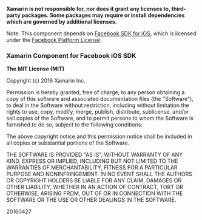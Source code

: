 **Xamarin is not responsible for, nor does it grant any licenses to, third-party packages. Some packages may require or install dependencies which are governed by additional licenses.**Note: This component depends on [Facebook SDK for iOS](https://developers.facebook.com/docs/ios), which is licensed under the [Facebook Platform License](https://github.com/facebook/facebook-ios-sdk/blob/master/LICENSE).### Xamarin Component for Facebook iOS SDK**The MIT License (MIT)**Copyright (c) 2016 Xamarin Inc.Permission is hereby granted, free of charge, to any person obtaining a copy of this software and associated documentation files (the "Software"), to deal in the Software without restriction, including without limitation the rights to use, copy, modify, merge, publish, distribute, sublicense, and/or sell copies of the Software, and to permit persons to whom the Software is furnished to do so, subject to the following conditions:The above copyright notice and this permission notice shall be included in all copies or substantial portions of the Software.THE SOFTWARE IS PROVIDED "AS IS", WITHOUT WARRANTY OF ANY KIND, EXPRESS OR IMPLIED, INCLUDING BUT NOT LIMITED TO THE WARRANTIES OF MERCHANTABILITY, FITNESS FOR A PARTICULAR PURPOSE AND NONINFRINGEMENT. IN NO EVENT SHALL THE AUTHORS OR COPYRIGHT HOLDERS BE LIABLE FOR ANY CLAIM, DAMAGES OR OTHER LIABILITY, WHETHER IN AN ACTION OF CONTRACT, TORT OR OTHERWISE, ARISING FROM, OUT OF OR IN CONNECTION WITH THE SOFTWARE OR THE USE OR OTHER DEALINGS IN THE SOFTWARE.20160427